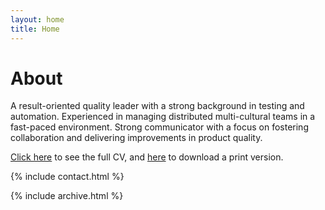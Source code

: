 ```yaml
---
layout: home
title: Home
---
```


# About

A result-oriented quality leader with a strong background in testing and automation. Experienced in managing distributed multi-cultural teams in a fast-paced environment. Strong communicator with a focus on fostering collaboration and delivering improvements in product quality.

 [Click here](cv) to see the full CV, and [here](/assets/CV_Olena_Savinova.pdf) to download a print version. 

{% include contact.html %}

{% include archive.html %}
